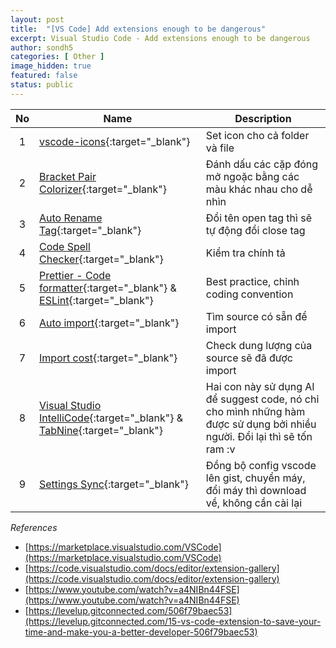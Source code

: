 ```yaml
---
layout: post
title:  "[VS Code] Add extensions enough to be dangerous"
excerpt: Visual Studio Code - Add extensions enough to be dangerous
author: sondh5
categories: [ Other ]
image_hidden: true
featured: false
status: public
---
```


| No   |      Name      |  Description |
|:----:|----------------|--------------|
| 1 |  [vscode-icons](https://marketplace.visualstudio.com/items?itemName=vscode-icons-team.vscode-icons){:target="_blank"} | Set icon cho cả folder và file |
| 2 |    [Bracket Pair Colorizer](https://marketplace.visualstudio.com/items?itemName=CoenraadS.bracket-pair-colorizer){:target="_blank"}   |   Đánh dấu các cặp đóng mở ngoặc bằng các màu khác nhau cho dễ nhìn |
| 3 | [Auto Rename Tag](https://marketplace.visualstudio.com/items?itemName=formulahendry.auto-rename-tag){:target="_blank"} |    Đổi tên open tag thì sẽ tự động đổi close tag |
| 4 |    [Code Spell Checker](https://marketplace.visualstudio.com/items?itemName=streetsidesoftware.code-spell-checker){:target="_blank"}   |   Kiểm tra chính tả |
| 5 | [Prettier - Code formatter](https://marketplace.visualstudio.com/items?itemName=esbenp.prettier-vscode){:target="_blank"} & [ESLint](https://marketplace.visualstudio.com/items?itemName=dbaeumer.vscode-eslint){:target="_blank"} |    Best practice, chỉnh coding convention |
| 6 |    [Auto import](https://marketplace.visualstudio.com/items?itemName=steoates.autoimport){:target="_blank"}   |   Tìm source có sẵn để import |
| 7 | [Import cost](https://marketplace.visualstudio.com/items?itemName=wix.vscode-import-cost){:target="_blank"} |    Check dung lượng của source sẽ đã được import |
| 8 |    [Visual Studio IntelliCode](https://marketplace.visualstudio.com/items?itemName=VisualStudioExptTeam.vscodeintellicode){:target="_blank"} & [TabNine](https://marketplace.visualstudio.com/items?itemName=TabNine.tabnine-vscode){:target="_blank"}   |   Hai con này sử dụng AI để suggest code, nó chỉ cho mình những hàm được sử dụng bởi nhiều người. Đổi lại thì sẽ tốn ram :v |
| 9 | [Settings Sync](https://marketplace.visualstudio.com/items?itemName=Shan.code-settings-sync){:target="_blank"} |    Đồng bộ config vscode lên gist, chuyển máy, đổi máy thì download về, không cần cài lại |

*References*
- [https://marketplace.visualstudio.com/VSCode](https://marketplace.visualstudio.com/VSCode)
- [https://code.visualstudio.com/docs/editor/extension-gallery](https://code.visualstudio.com/docs/editor/extension-gallery)
- [https://www.youtube.com/watch?v=a4NIBn44FSE](https://www.youtube.com/watch?v=a4NIBn44FSE)
- [https://levelup.gitconnected.com/506f79baec53](https://levelup.gitconnected.com/15-vs-code-extension-to-save-your-time-and-make-you-a-better-developer-506f79baec53)
